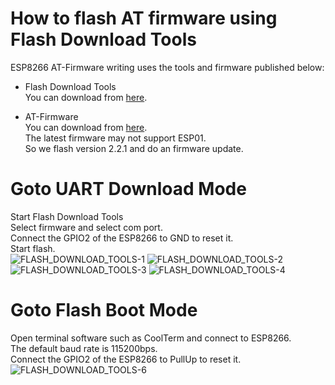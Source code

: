 # How to flash AT firmware using Flash Download Tools

ESP8266 AT-Firmware writing uses the tools and firmware published below:   

- Flash Download Tools   
You can download from [here](http://www.espressif.com/en/support/download/other-tools).   

- AT-Firmware   
You can download from [here](https://github.com/espressif/ESP8266_NONOS_SDK/tags).   
The latest firmware may not support ESP01.   
So we flash version 2.2.1 and do an firmware update.   

# Goto UART Download Mode   
Start Flash Download Tools   
Select firmware and select com port.   
Connect the GPIO2 of the ESP8266 to GND to reset it.   
Start flash.   
![FLASH_DOWNLOAD_TOOLS-1](https://user-images.githubusercontent.com/6020549/233518393-50a92b0c-91ae-463e-8221-bc92657aedd7.jpg)
![FLASH_DOWNLOAD_TOOLS-2](https://github.com/nopnop2002/Arduino-ESPAT-TCP/assets/6020549/cce795be-6bc3-4bed-827e-aeba213eeeb7)
![FLASH_DOWNLOAD_TOOLS-3](https://github.com/nopnop2002/Arduino-ESPAT-TCP/assets/6020549/02cc6fe0-3d1c-44f0-aacc-8bbc46966d21)
![FLASH_DOWNLOAD_TOOLS-4](https://github.com/nopnop2002/Arduino-ESPAT-TCP/assets/6020549/759aafbf-5e57-4dc5-beda-6a4c5abe7560)

# Goto Flash Boot Mode   
Open terminal software such as CoolTerm and connect to ESP8266.   
The default baud rate is 115200bps.   
Connect the GPIO2 of the ESP8266 to PullUp to reset it.   
![FLASH_DOWNLOAD_TOOLS-6](https://user-images.githubusercontent.com/6020549/233526247-7dcd8f4c-f8fd-4e48-a8f3-8a142e85cb0d.jpg)
